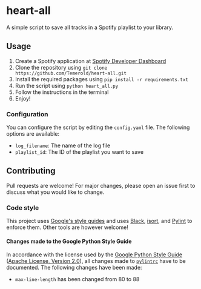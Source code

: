 # heart-all
A simple script to save all tracks in a Spotify playlist to your library.

## Usage
1. Create a Spotify application at [Spotify Developer Dashboard](https://developer.spotify.com/dashboard/applications)
2. Clone the repository using `git clone https://github.com/Temerold/heart-all.git`
3. Install the required packages using `pip install -r requirements.txt`
4. Run the script using `python heart_all.py`
5. Follow the instructions in the terminal
6. Enjoy!

### Configuration
You can configure the script by editing the `config.yaml` file. The following options are available:
- `log_filename`: The name of the log file
- `playlist_id`: The ID of the playlist you want to save

## Contributing
Pull requests are welcome! For major changes, please open an issue first to discuss what you would like to change.

### Code style
This project uses [Google's style guides](https://google.github.io/styleguide/) and uses [Black](https://black.readthedocs.io/en/stable/), [isort](https://pycqa.github.io/isort/), and [Pylint](https://pylint.readthedocs.io/en/latest/) to enforce them. Other tools are however welcome!

#### Changes made to the Google Python Style Guide
In accordance with the license used by the [Google Python Style Guide](https://google.github.io/styleguide/pyguide.html) ([Apache License, Version 2.0](https://www.apache.org/licenses/LICENSE-2.0)), all changes made to [`pylintrc`](pylintrc) have to be documented. The following changes have been made:
* `max-line-length` has been changed from 80 to 88